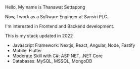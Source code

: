 Hello, My name is Thanawat Settapong

Now, I work as a Software Engineer at Sansiri PLC. 

I'm interested in Frontend and Backend development.

This is my stack updated in 2022
- Javascript Framework: Nextjs, React, Angular, Node, Fastify
- Mobile: Flutter
- Moderate Skill with C#: ASP.NET, .NET Core
- Databases: MySQL, MSSQL, MongoDB
